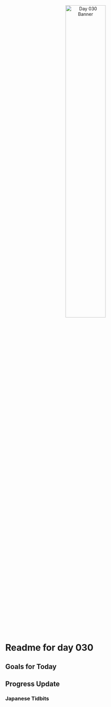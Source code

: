 <div align="center">
 <img src="../Images/image_030.jpg" alt="Day 030 Banner" width="50%">
</div>

# Readme for day 030

## Goals for Today

## Progress Update

### Japanese Tidbits

